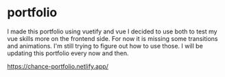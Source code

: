 # portfolio

I made this portfolio using vuetify and vue I decided to use both to test my vue skills more on the frontend side. For now it is missing some transitions and animations. I'm still trying to figure out how to use those. I will be updating this portfolio every now and then. 

https://chance-portfolio.netlify.app/
